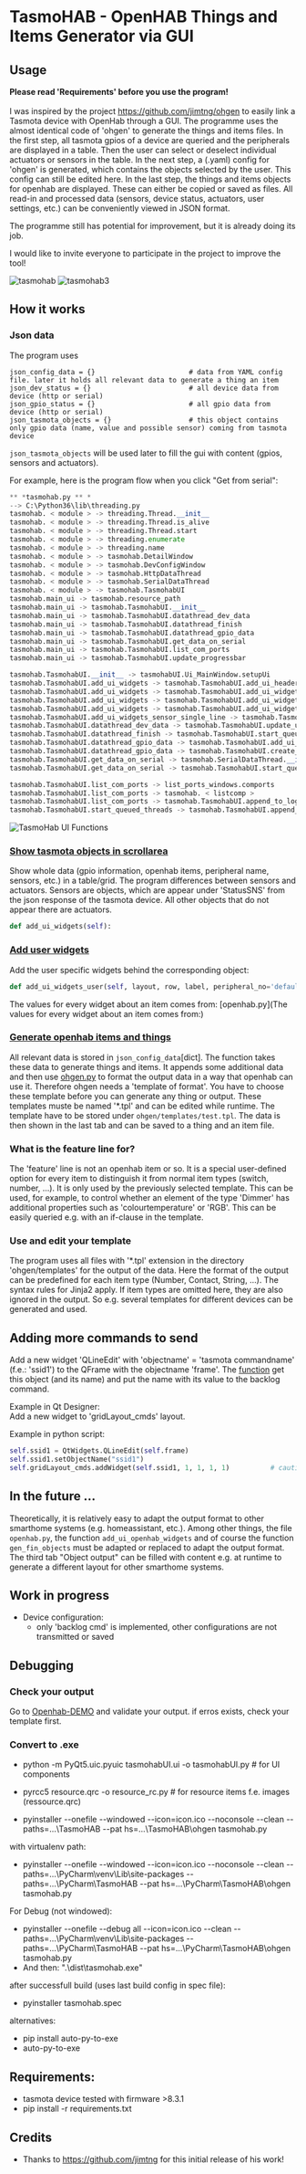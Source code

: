 # TasmoHAB - OpenHAB Things and Items Generator via GUI

## Usage
**Please read 'Requirements' before you use the program!**<br><br>
I was inspired by the project https://github.com/jimtng/ohgen to easily link a Tasmota device with OpenHab through a GUI. The programme uses the almost identical code of 'ohgen' to generate the things and items files.
In the first step, all tasmota gpios of a device are queried and the peripherals are displayed in a table. Then the user can select or deselect individual actuators or sensors in the table. In the next step, a (.yaml) config for 'ohgen' is generated, which contains the objects selected by the user. This config can still be edited here.
In the last step, the things and items objects for openhab are displayed. These can either be copied or saved as files.
All read-in and processed data (sensors, device status, actuators, user settings, etc.) can be conveniently viewed in JSON format.

The programme still has potential for improvement, but it is already doing its job.

I would like to invite everyone to participate in the project to improve the tool!

![tasmohab](https://user-images.githubusercontent.com/49484063/122906746-c58c0900-d352-11eb-86c3-e09ea664d0fe.jpg)
![tasmohab3](https://user-images.githubusercontent.com/49484063/122906848-ddfc2380-d352-11eb-9325-dfcb451a60f7.jpg)


## How it works
### Json data 
The program uses 
```
json_config_data = {}                       # data from YAML config file. later it holds all relevant data to generate a thing an item
json_dev_status = {}                        # all device data from device (http or serial)
json_gpio_status = {}                       # all gpio data from device (http or serial)
json_tasmota_objects = {}                   # this object contains only gpio data (name, value and possible sensor) coming from tasmota device
```
```json_tasmota_objects``` will be used later to fill the gui with content (gpios, sensors and actuators).

For example, here is the program flow when you click "Get from serial":

```python
** *tasmohab.py ** *
--> C:\Python36\lib\threading.py
tasmohab. < module > -> threading.Thread.__init__
tasmohab. < module > -> threading.Thread.is_alive
tasmohab. < module > -> threading.Thread.start
tasmohab. < module > -> threading.enumerate
tasmohab. < module > -> threading.name
tasmohab. < module > -> tasmohab.DetailWindow
tasmohab. < module > -> tasmohab.DevConfigWindow
tasmohab. < module > -> tasmohab.HttpDataThread
tasmohab. < module > -> tasmohab.SerialDataThread
tasmohab. < module > -> tasmohab.TasmohabUI
tasmohab.main_ui -> tasmohab.resource_path
tasmohab.main_ui -> tasmohab.TasmohabUI.__init__
tasmohab.main_ui -> tasmohab.TasmohabUI.datathread_dev_data
tasmohab.main_ui -> tasmohab.TasmohabUI.datathread_finish
tasmohab.main_ui -> tasmohab.TasmohabUI.datathread_gpio_data
tasmohab.main_ui -> tasmohab.TasmohabUI.get_data_on_serial
tasmohab.main_ui -> tasmohab.TasmohabUI.list_com_ports
tasmohab.main_ui -> tasmohab.TasmohabUI.update_progressbar

tasmohab.TasmohabUI.__init__ -> tasmohabUI.Ui_MainWindow.setupUi
tasmohab.TasmohabUI.add_ui_widgets -> tasmohab.TasmohabUI.add_ui_headers
tasmohab.TasmohabUI.add_ui_widgets -> tasmohab.TasmohabUI.add_ui_widget_peripheral
tasmohab.TasmohabUI.add_ui_widgets -> tasmohab.TasmohabUI.add_ui_widgets_user
tasmohab.TasmohabUI.add_ui_widgets -> tasmohab.TasmohabUI.add_ui_widgets_sensor_single_line
tasmohab.TasmohabUI.add_ui_widgets_sensor_single_line -> tasmohab.TasmohabUI.add_ui_widgets_user
tasmohab.TasmohabUI.datathread_dev_data -> tasmohab.TasmohabUI.update_ui_device
tasmohab.TasmohabUI.datathread_finish -> tasmohab.TasmohabUI.start_queued_threads
tasmohab.TasmohabUI.datathread_gpio_data -> tasmohab.TasmohabUI.add_ui_widgets
tasmohab.TasmohabUI.datathread_gpio_data -> tasmohab.TasmohabUI.create_tasmota_objects
tasmohab.TasmohabUI.get_data_on_serial -> tasmohab.SerialDataThread.__init__
tasmohab.TasmohabUI.get_data_on_serial -> tasmohab.TasmohabUI.start_queued_threads

tasmohab.TasmohabUI.list_com_ports -> list_ports_windows.comports
tasmohab.TasmohabUI.list_com_ports -> tasmohab. < listcomp >
tasmohab.TasmohabUI.list_com_ports -> tasmohab.TasmohabUI.append_to_log
tasmohab.TasmohabUI.start_queued_threads -> tasmohab.TasmohabUI.append_to_log

```

![TasmoHab UI Functions](https://github.com/Gifford47/tasmohab/blob/master/docs/tasmohab_widget_functions.png?raw=true)

### [Show tasmota objects in scrollarea](https://github.com/Gifford47/tasmohab/blob/b7782cbbf6d76dd2fb72342bf9faae315ba54a94/tasmohab.py#L300)<br>
Show whole data (gpio information, openhab items, peripheral name, sensors, etc.) in a table/grid. The program differences between sensors
and actuators. Sensors are objects, which are appear under 'StatusSNS' from the json response of the tasmota device.
All other objects that do not appear there are actuators.
```python
def add_ui_widgets(self):
```

### [Add user widgets](https://github.com/Gifford47/tasmohab/blob/21476741217365b3b653a0ad79f24ffff54650b5/tasmohab.py#L436)<br>
Add the user specific widgets behind the corresponding object:
```python
def add_ui_widgets_user(self, layout, row, label, peripheral_no='default'):
```
The values for every widget about an item comes from: [openhab.py](The values for every widget about an item comes from:) 

### [Generate openhab items and things](https://github.com/Gifford47/tasmohab/blob/57ad5b3bfca9c0363c19613d0d58ef5800bae667/tasmohab.py#L550)
All relevant data is stored in ```json_config_data```[dict]. The function takes these data to generate things 
and items. It appends some additional data and then use [ohgen.py](https://github.com/Gifford47/tasmohab/blob/master/ohgen/ohgen.py) 
to format the output data in a way that openhab can use it. Therefore ohgen needs a 'template of format'.
You have to choose these template before you can generate any thing or output. These templates muste be 
named '*.tpl' and can be edited while runtime. The template have to be stored under ```ohgen/templates/test.tpl```.
The data is then shown in the last tab and can be saved to a thing and an item file.

### What is the feature line for?
The 'feature' line is not an openhab item or so. It is a special user-defined option for every item
to distinguish it from normal item types (switch, number, ...). It is only used by the previously selected template.
This can be used, for example, to control whether an element of the type 'Dimmer' has additional properties such as
'colourtemperature' or 'RGB'. This can be easily queried e.g. with an if-clause in the template.

### Use and edit your template
The program uses all files with '*.tpl' extension in the directory 'ohgen/templates' for the output of the data.
Here the format of the output can be predefined for each item type (Number, Contact, String, ...).
The syntax rules for Jinja2 apply.
If item types are omitted here, they are also ignored in the output. So e.g. several templates for different devices
can be generated and used.

## Adding more commands to send
Add a new widget 'QLineEdit' with 'objectname' = 'tasmota commandname' (f.e.: 'ssid1')
to the QFrame with the objectname 'frame'.
The [function](https://github.com/Gifford47/tasmohab/blob/7aba782daeaec75c0e80afbc790b34a958e4f5ff/tasmohab.py#L845) get this object (and its name) and put the name with its value to the backlog command.

Example in Qt Designer:<br>
Add a new widget to 'gridLayout_cmds' layout.

Example in python script:
```python
self.ssid1 = QtWidgets.QLineEdit(self.frame)
self.ssid1.setObjectName("ssid1")
self.gridLayout_cmds.addWidget(self.ssid1, 1, 1, 1, 1)          # caution with the position!
```

## In the future ...
Theoretically, it is relatively easy to adapt the output format to other smarthome systems (e.g. homeassistant, etc.).
Among other things, the file ```openhab.py```, the function ```add_ui_openhab_widgets``` and of course the function ```gen_fin_objects``` 
must be adapted or replaced to adapt the output format. The third tab "Object output" can be filled with content e.g. at 
runtime to generate a different layout for other smarthome systems.

## Work in progress
- Device configuration:
    - only 'backlog cmd' is implemented, other configurations are not transmitted or saved

## Debugging
### Check your output
Go to [Openhab-DEMO](https://demo.openhab.org/settings/items/add-from-textual-definition) and validate your output. if erros exists,
check your template first.

### Convert to .exe
- python -m PyQt5.uic.pyuic tasmohabUI.ui -o tasmohabUI.py       # for UI components
- pyrcc5 resource.qrc -o resource_rc.py      # for resource items f.e. images (ressource.qrc)

- pyinstaller --onefile --windowed --icon=icon.ico --noconsole --clean --paths=...\TasmoHAB --pat
hs=...\TasmoHAB\ohgen tasmohab.py

with virtualenv path:
- pyinstaller --onefile --windowed --icon=icon.ico --noconsole --clean --paths=...\PyCharm\venv\Lib\site-packages --paths=...\PyCharm\TasmoHAB --pat
hs=...\PyCharm\TasmoHAB\ohgen tasmohab.py

For Debug (not windowed):
- pyinstaller --onefile --debug all --icon=icon.ico --clean --paths=...\PyCharm\venv\Lib\site-packages --paths=...\PyCharm\TasmoHAB --pat
hs=...\PyCharm\TasmoHAB\ohgen tasmohab.py
- And then: ".\dist\tasmohab.exe"

after successfull build (uses last build config in spec file):
- pyinstaller tasmohab.spec

alternatives:
- pip install auto-py-to-exe
- auto-py-to-exe

## Requirements:
- tasmota device tested with firmware >8.3.1 
- pip install -r requirements.txt

## Credits
- Thanks to https://github.com/jimtng for this initial release of his work!
